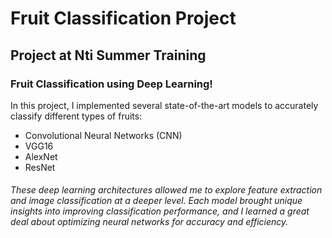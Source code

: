 # Fruit Classification Project
## Project at Nti Summer Training

### Fruit Classification using Deep Learning!
In this project, I implemented several state-of-the-art models to accurately classify different types of fruits:
- Convolutional Neural Networks (CNN)
- VGG16
- AlexNet
- ResNet
###### These deep learning architectures allowed me to explore feature extraction and image classification at a deeper level. Each model brought unique insights into improving classification performance, and I learned a great deal about optimizing neural networks for accuracy and efficiency.
